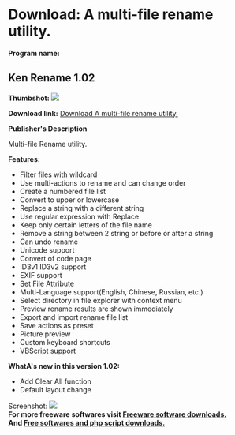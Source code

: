 # Download: A multi-file rename utility.

**Program name:**

## Ken Rename 1.02

  
**Thumbshot:** ![](http://www.freewarefiles.com/screenshot/kenrename_md.gif)   
  
**Download link:** [Download A multi-file rename utility.](http://freesoftwares.boysofts.com/Ken-Rename_program_46337.html)  
  


**Publisher's Description**  
  


Multi-file Rename utility. 

**Features:**

  * Filter files with wildcard 
  * Use multi-actions to rename and can change order 
  * Create a numbered file list 
  * Convert to upper or lowercase 
  * Replace a string with a different string 
  * Use regular expression with Replace 
  * Keep only certain letters of the file name 
  * Remove a string between 2 string or before or after a string 
  * Can undo rename 
  * Unicode support 
  * Convert of code page 
  * ID3v1 ID3v2 support 
  * EXIF support 
  * Set File Attribute 
  * Multi-Language support(English, Chinese, Russian, etc.) 
  * Select directory in file explorer with context menu 
  * Preview rename results are shown immediately 
  * Export and import rename file list 
  * Save actions as preset 
  * Picture preview 
  * Custom keyboard shortcuts 
  * VBScript support 

**WhatA's new in this version 1.02:**

  * Add Clear All function 
  * Default layout change 

  
  
Screenshot: ![](http://www.freewarefiles.com/screenshot/kenrename.gif)   
**For more freeware softwares visit [Freeware software downloads.](http://freesoftwares.boysofts.com/)**   
**And [Free softwares and php script downloads.](http://www.boysofts.com/)**
